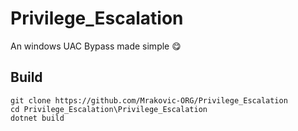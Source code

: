 # Privilege_Escalation
An windows UAC Bypass made simple 😋

## Build
```PS
git clone https://github.com/Mrakovic-ORG/Privilege_Escalation
cd Privilege_Escalation\Privilege_Escalation
dotnet build
```
